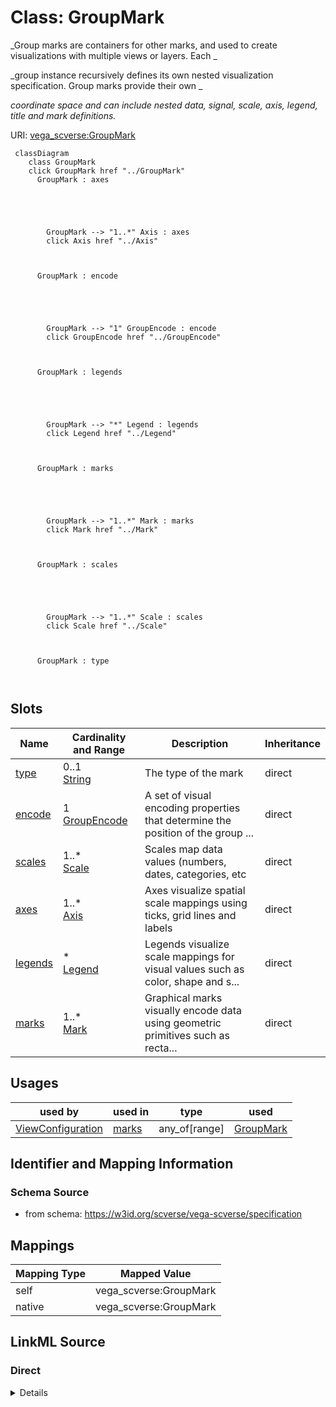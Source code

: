 

# Class: GroupMark 


_Group marks are containers for other marks, and used to create visualizations with multiple views or layers. Each _

_group instance recursively defines its own nested visualization specification. Group marks provide their own _

_coordinate space and can include nested data, signal, scale, axis, legend, title and mark definitions._





URI: [vega_scverse:GroupMark](https://w3id.org/scverse/vega-scverse/GroupMark)






```mermaid
 classDiagram
    class GroupMark
    click GroupMark href "../GroupMark"
      GroupMark : axes
        
          
    
        
        
        GroupMark --> "1..*" Axis : axes
        click Axis href "../Axis"
    

        
      GroupMark : encode
        
          
    
        
        
        GroupMark --> "1" GroupEncode : encode
        click GroupEncode href "../GroupEncode"
    

        
      GroupMark : legends
        
          
    
        
        
        GroupMark --> "*" Legend : legends
        click Legend href "../Legend"
    

        
      GroupMark : marks
        
          
    
        
        
        GroupMark --> "1..*" Mark : marks
        click Mark href "../Mark"
    

        
      GroupMark : scales
        
          
    
        
        
        GroupMark --> "1..*" Scale : scales
        click Scale href "../Scale"
    

        
      GroupMark : type
        
      
```




<!-- no inheritance hierarchy -->


## Slots

| Name | Cardinality and Range | Description | Inheritance |
| ---  | --- | --- | --- |
| [type](type.md) | 0..1 <br/> [String](String.md) | The type of the mark | direct |
| [encode](encode.md) | 1 <br/> [GroupEncode](GroupEncode.md) | A set of visual encoding properties that determine the position of the group ... | direct |
| [scales](scales.md) | 1..* <br/> [Scale](Scale.md) | Scales map data values (numbers, dates, categories, etc | direct |
| [axes](axes.md) | 1..* <br/> [Axis](Axis.md) | Axes visualize spatial scale mappings using ticks, grid lines and labels | direct |
| [legends](legends.md) | * <br/> [Legend](Legend.md) | Legends visualize scale mappings for visual values such as color, shape and s... | direct |
| [marks](marks.md) | 1..* <br/> [Mark](Mark.md) | Graphical marks visually encode data using geometric primitives such as recta... | direct |





## Usages

| used by | used in | type | used |
| ---  | --- | --- | --- |
| [ViewConfiguration](ViewConfiguration.md) | [marks](marks.md) | any_of[range] | [GroupMark](GroupMark.md) |






## Identifier and Mapping Information







### Schema Source


* from schema: https://w3id.org/scverse/vega-scverse/specification




## Mappings

| Mapping Type | Mapped Value |
| ---  | ---  |
| self | vega_scverse:GroupMark |
| native | vega_scverse:GroupMark |







## LinkML Source

<!-- TODO: investigate https://stackoverflow.com/questions/37606292/how-to-create-tabbed-code-blocks-in-mkdocs-or-sphinx -->

### Direct

<details>
```yaml
name: GroupMark
description: "Group marks are containers for other marks, and used to create visualizations\
  \ with multiple views or layers. Each \ngroup instance recursively defines its own\
  \ nested visualization specification. Group marks provide their own \ncoordinate\
  \ space and can include nested data, signal, scale, axis, legend, title and mark\
  \ definitions."
from_schema: https://w3id.org/scverse/vega-scverse/specification
attributes:
  type:
    name: type
    description: The type of the mark. In this case, it is always 'group'.
    from_schema: https://w3id.org/scverse/vega-scverse/marks
    ifabsent: string(group)
    domain_of:
    - Transform
    - Format
    - Scale
    - Legend
    - Mark
    - TextMark
    - GroupMark
    equals_string: group
  encode:
    name: encode
    description: A set of visual encoding properties that determine the position of
      the group mark.
    from_schema: https://w3id.org/scverse/vega-scverse/marks
    domain_of:
    - Mark
    - TextMark
    - GroupMark
    range: GroupEncode
    required: true
  scales:
    name: scales
    description: "Scales map data values (numbers, dates, categories, etc.) to visual\
      \ values (pixels, colors, sizes). \nScales are a fundamental building block\
      \ of data visualization, as they determine the nature of visual \nencodings."
    from_schema: https://w3id.org/scverse/vega-scverse/marks
    domain_of:
    - ViewConfiguration
    - BaseScales
    - GroupMark
    range: Scale
    required: true
    multivalued: true
  axes:
    name: axes
    description: Axes visualize spatial scale mappings using ticks, grid lines and
      labels.
    from_schema: https://w3id.org/scverse/vega-scverse/marks
    domain_of:
    - ViewConfiguration
    - GroupMark
    range: Axis
    required: true
    multivalued: true
  legends:
    name: legends
    description: Legends visualize scale mappings for visual values such as color,
      shape and size.
    from_schema: https://w3id.org/scverse/vega-scverse/marks
    domain_of:
    - ViewConfiguration
    - GroupMark
    range: Legend
    multivalued: true
  marks:
    name: marks
    description: "Graphical marks visually encode data using geometric primitives\
      \ such as rectangles, lines, and plotting \nsymbols. Marks are the basic visual\
      \ building block of a visualization, providing basic shapes whose \nproperties\
      \ can be set according to backing data. Mark property definitions may be simple\
      \ constants or data \nfields, or scales can be used to map data values to visual\
      \ values."
    from_schema: https://w3id.org/scverse/vega-scverse/marks
    domain_of:
    - ViewConfiguration
    - GroupMark
    range: Mark
    required: true
    multivalued: true

```
</details>

### Induced

<details>
```yaml
name: GroupMark
description: "Group marks are containers for other marks, and used to create visualizations\
  \ with multiple views or layers. Each \ngroup instance recursively defines its own\
  \ nested visualization specification. Group marks provide their own \ncoordinate\
  \ space and can include nested data, signal, scale, axis, legend, title and mark\
  \ definitions."
from_schema: https://w3id.org/scverse/vega-scverse/specification
attributes:
  type:
    name: type
    description: The type of the mark. In this case, it is always 'group'.
    from_schema: https://w3id.org/scverse/vega-scverse/marks
    ifabsent: string(group)
    alias: type
    owner: GroupMark
    domain_of:
    - Transform
    - Format
    - Scale
    - Legend
    - Mark
    - TextMark
    - GroupMark
    range: string
    equals_string: group
  encode:
    name: encode
    description: A set of visual encoding properties that determine the position of
      the group mark.
    from_schema: https://w3id.org/scverse/vega-scverse/marks
    alias: encode
    owner: GroupMark
    domain_of:
    - Mark
    - TextMark
    - GroupMark
    range: GroupEncode
    required: true
  scales:
    name: scales
    description: "Scales map data values (numbers, dates, categories, etc.) to visual\
      \ values (pixels, colors, sizes). \nScales are a fundamental building block\
      \ of data visualization, as they determine the nature of visual \nencodings."
    from_schema: https://w3id.org/scverse/vega-scverse/marks
    alias: scales
    owner: GroupMark
    domain_of:
    - ViewConfiguration
    - BaseScales
    - GroupMark
    range: Scale
    required: true
    multivalued: true
  axes:
    name: axes
    description: Axes visualize spatial scale mappings using ticks, grid lines and
      labels.
    from_schema: https://w3id.org/scverse/vega-scverse/marks
    alias: axes
    owner: GroupMark
    domain_of:
    - ViewConfiguration
    - GroupMark
    range: Axis
    required: true
    multivalued: true
  legends:
    name: legends
    description: Legends visualize scale mappings for visual values such as color,
      shape and size.
    from_schema: https://w3id.org/scverse/vega-scverse/marks
    alias: legends
    owner: GroupMark
    domain_of:
    - ViewConfiguration
    - GroupMark
    range: Legend
    multivalued: true
  marks:
    name: marks
    description: "Graphical marks visually encode data using geometric primitives\
      \ such as rectangles, lines, and plotting \nsymbols. Marks are the basic visual\
      \ building block of a visualization, providing basic shapes whose \nproperties\
      \ can be set according to backing data. Mark property definitions may be simple\
      \ constants or data \nfields, or scales can be used to map data values to visual\
      \ values."
    from_schema: https://w3id.org/scverse/vega-scverse/marks
    alias: marks
    owner: GroupMark
    domain_of:
    - ViewConfiguration
    - GroupMark
    range: Mark
    required: true
    multivalued: true

```
</details>
